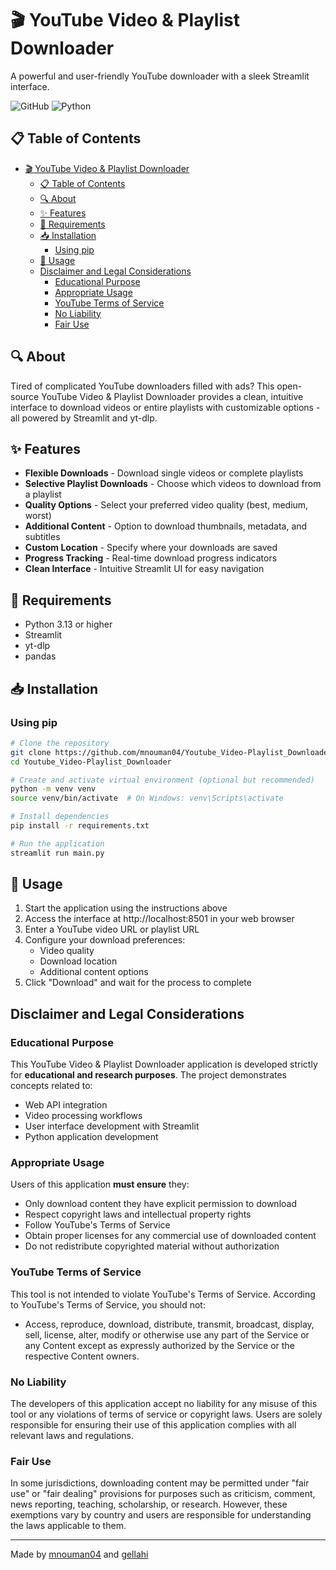 # 🎬 YouTube Video & Playlist Downloader

A powerful and user-friendly YouTube downloader with a sleek Streamlit interface.

![GitHub](https://img.shields.io/github/license/mnouman04/Youtube_Video-Playlist_Downloader)
![Python](https://img.shields.io/badge/python-3.13+-blue.svg)

## 📋 Table of Contents

- [🎬 YouTube Video \& Playlist Downloader](#-youtube-video--playlist-downloader)
  - [📋 Table of Contents](#-table-of-contents)
  - [🔍 About](#-about)
  - [✨ Features](#-features)
  - [🔧 Requirements](#-requirements)
  - [📥 Installation](#-installation)
    - [Using pip](#using-pip)
  - [🚀 Usage](#-usage)
  - [Disclaimer and Legal Considerations](#disclaimer-and-legal-considerations)
    - [Educational Purpose](#educational-purpose)
    - [Appropriate Usage](#appropriate-usage)
    - [YouTube Terms of Service](#youtube-terms-of-service)
    - [No Liability](#no-liability)
    - [Fair Use](#fair-use)

## 🔍 About

Tired of complicated YouTube downloaders filled with ads? This open-source YouTube Video & Playlist Downloader provides a clean, intuitive interface to download videos or entire playlists with customizable options - all powered by Streamlit and yt-dlp.

## ✨ Features

- **Flexible Downloads** - Download single videos or complete playlists
- **Selective Playlist Downloads** - Choose which videos to download from a playlist
- **Quality Options** - Select your preferred video quality (best, medium, worst)
- **Additional Content** - Option to download thumbnails, metadata, and subtitles
- **Custom Location** - Specify where your downloads are saved
- **Progress Tracking** - Real-time download progress indicators
- **Clean Interface** - Intuitive Streamlit UI for easy navigation

## 🔧 Requirements

- Python 3.13 or higher
- Streamlit
- yt-dlp
- pandas

## 📥 Installation

### Using pip

```bash
# Clone the repository
git clone https://github.com/mnouman04/Youtube_Video-Playlist_Downloader.git
cd Youtube_Video-Playlist_Downloader

# Create and activate virtual environment (optional but recommended)
python -m venv venv
source venv/bin/activate  # On Windows: venv\Scripts\activate

# Install dependencies
pip install -r requirements.txt

# Run the application
streamlit run main.py
```

## 🚀 Usage

1. Start the application using the instructions above
2. Access the interface at http://localhost:8501 in your web browser
3. Enter a YouTube video URL or playlist URL
4. Configure your download preferences:
   - Video quality
   - Download location
   - Additional content options
5. Click "Download" and wait for the process to complete

## Disclaimer and Legal Considerations

### Educational Purpose
This YouTube Video & Playlist Downloader application is developed strictly for **educational and research purposes**. The project demonstrates concepts related to:
- Web API integration
- Video processing workflows
- User interface development with Streamlit
- Python application development

### Appropriate Usage
Users of this application **must ensure** they:
- Only download content they have explicit permission to download
- Respect copyright laws and intellectual property rights
- Follow YouTube's Terms of Service
- Obtain proper licenses for any commercial use of downloaded content
- Do not redistribute copyrighted material without authorization

### YouTube Terms of Service
This tool is not intended to violate YouTube's Terms of Service. According to YouTube's Terms of Service, you should not:
- Access, reproduce, download, distribute, transmit, broadcast, display, sell, license, alter, modify or otherwise use any part of the Service or any Content except as expressly authorized by the Service or the respective Content owners.

### No Liability
The developers of this application accept no liability for any misuse of this tool or any violations of terms of service or copyright laws. Users are solely responsible for ensuring their use of this application complies with all relevant laws and regulations.

### Fair Use
In some jurisdictions, downloading content may be permitted under "fair use" or "fair dealing" provisions for purposes such as criticism, comment, news reporting, teaching, scholarship, or research. However, these exemptions vary by country and users are responsible for understanding the laws applicable to them.

---

Made by [mnouman04](https://github.com/mnouman04) and [gellahi](https://github.com/gellahi)
